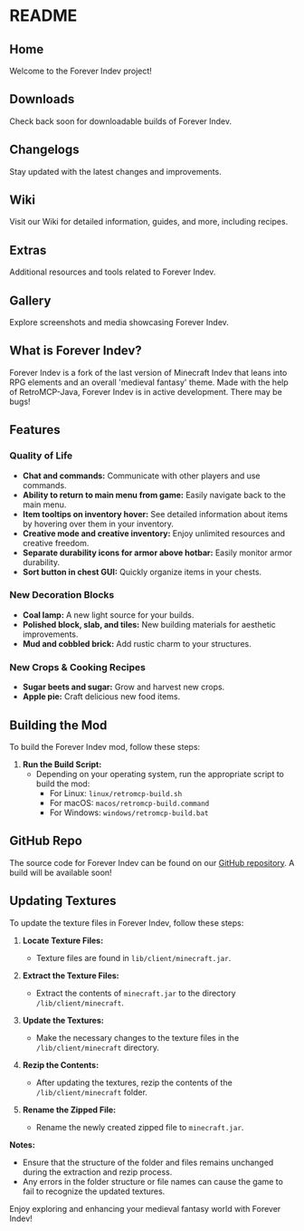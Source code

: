 # README

## Home

Welcome to the Forever Indev project!

## Downloads

Check back soon for downloadable builds of Forever Indev.

## Changelogs

Stay updated with the latest changes and improvements.

## Wiki

Visit our Wiki for detailed information, guides, and more, including recipes.

## Extras

Additional resources and tools related to Forever Indev.

## Gallery

Explore screenshots and media showcasing Forever Indev.

## What is Forever Indev?

Forever Indev is a fork of the last version of Minecraft Indev that leans into RPG elements and an overall 'medieval fantasy' theme. Made with the help of RetroMCP-Java, Forever Indev is in active development. There may be bugs!

## Features

### Quality of Life

- **Chat and commands:** Communicate with other players and use commands.
- **Ability to return to main menu from game:** Easily navigate back to the main menu.
- **Item tooltips on inventory hover:** See detailed information about items by hovering over them in your inventory.
- **Creative mode and creative inventory:** Enjoy unlimited resources and creative freedom.
- **Separate durability icons for armor above hotbar:** Easily monitor armor durability.
- **Sort button in chest GUI:** Quickly organize items in your chests.

### New Decoration Blocks

- **Coal lamp:** A new light source for your builds.
- **Polished block, slab, and tiles:** New building materials for aesthetic improvements.
- **Mud and cobbled brick:** Add rustic charm to your structures.

### New Crops & Cooking Recipes

- **Sugar beets and sugar:** Grow and harvest new crops.
- **Apple pie:** Craft delicious new food items.

## Building the Mod

To build the Forever Indev mod, follow these steps:

1. **Run the Build Script:**
   - Depending on your operating system, run the appropriate script to build the mod:
     - For Linux: `linux/retromcp-build.sh`
     - For macOS: `macos/retromcp-build.command`
     - For Windows: `windows/retromcp-build.bat`

## GitHub Repo

The source code for Forever Indev can be found on our [GitHub repository](#). A build will be available soon!

## Updating Textures

To update the texture files in Forever Indev, follow these steps:

1. **Locate Texture Files:**
   - Texture files are found in `lib/client/minecraft.jar`.

2. **Extract the Texture Files:**
   - Extract the contents of `minecraft.jar` to the directory `/lib/client/minecraft`.

3. **Update the Textures:**
   - Make the necessary changes to the texture files in the `/lib/client/minecraft` directory.

4. **Rezip the Contents:**
   - After updating the textures, rezip the contents of the `/lib/client/minecraft` folder.

5. **Rename the Zipped File:**
   - Rename the newly created zipped file to `minecraft.jar`.

**Notes:**

- Ensure that the structure of the folder and files remains unchanged during the extraction and rezip process.
- Any errors in the folder structure or file names can cause the game to fail to recognize the updated textures.

Enjoy exploring and enhancing your medieval fantasy world with Forever Indev!
